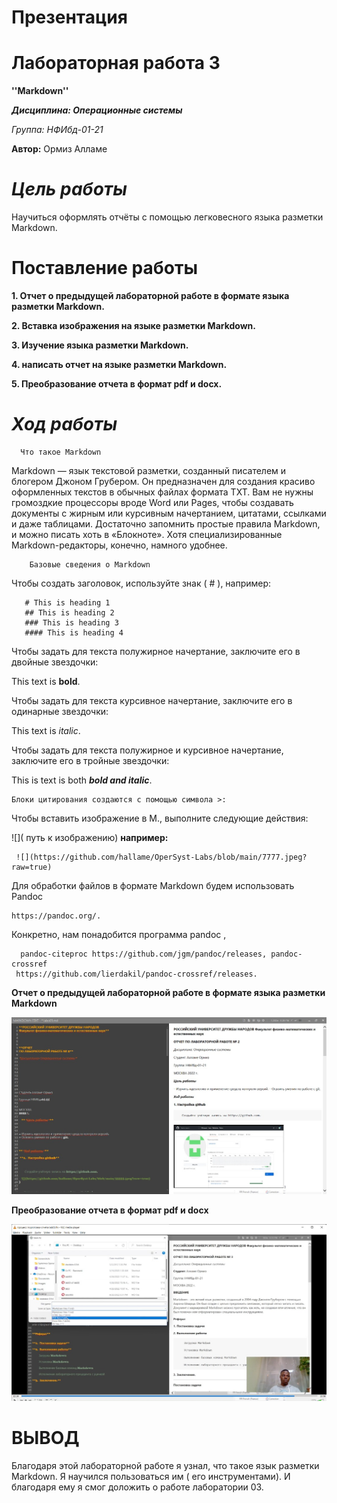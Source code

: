   # **Презентация**

# **Лабораторная работа 3**

**''Markdown''**


***Дисциплина: Операционные системы***

*Группа: НФИбд-01-21*


**Автор:**  Ормиз Алламе




# ***Цель работы***




Научиться оформлять отчёты с помощью легковесного языка разметки Markdown.




# **Поставление работы**

**1. Отчет о предыдущей лабораторной работе в формате языка разметки Markdown.**

**2. Вставка изображения на языке разметки Markdown.**

**3. Изучение языка разметки Markdown.**

**4. написать отчет на языке разметки Markdown.**

**5. Преобразование отчета в формат pdf и docx.**



# *Ход работы*


      Что такое Markdown

Markdown — язык текстовой разметки, созданный писателем и блогером Джоном Грубером. Он предназначен для создания красиво оформленных текстов в обычных файлах формата TXT. Вам не нужны громоздкие процессоры вроде Word или Pages, чтобы создавать документы с жирным или курсивным начертанием, цитатами, ссылками и даже таблицами. Достаточно запомнить простые правила Markdown, и можно писать хоть в «Блокноте». Хотя специализированные Markdown-редакторы, конечно, намного удобнее.





        Базовые сведения о Markdown

Чтобы создать заголовок, используйте знак ( # ),
например:

       # This is heading 1
       ## This is heading 2
       ### This is heading 3
       #### This is heading 4

Чтобы задать для текста полужирное начертание, заключите его в двойные звездочки:

   This text is **bold**.
 
Чтобы задать для текста курсивное начертание, заключите его в одинарные звездочки:

This text is *italic*.

Чтобы задать для текста полужирное и курсивное начертание, заключите его в тройные
звездочки:

 This is text is both ***bold and italic***.
 

    Блоки цитирования создаются с помощью символа >:


Чтобы вставить изображение в M., выполните следующие действия: 

![]( путь к изображению)
**например:**

     ![](https://github.com/hallame/OperSyst-Labs/blob/main/7777.jpeg?raw=true)

        

Для обработки файлов в формате Markdown будем использовать Pandoc

    https://pandoc.org/. 

Конкретно, нам понадобится программа pandoc ,

      pandoc-citeproc https://github.com/jgm/pandoc/releases, pandoc-crossref
     https://github.com/lierdakil/pandoc-crossref/releases.
     
     
 **Отчет о предыдущей лабораторной работе в формате языка разметки Markdown**
     
 ![](https://github.com/hallame/OperSyst-Labs/blob/main/66666.jpeg?raw=true)

**Преобразование отчета в формат pdf и docx**

![](https://github.com/hallame/OperSyst-Labs/blob/main/8888.jpeg?raw=true)




# ВЫВОД

Благодаря этой лабораторной работе я узнал, что такое язык разметки Markdown. Я научился пользоваться им ( его инструментами). И благодаря ему я смог доложить о работе лаборатории 03.




